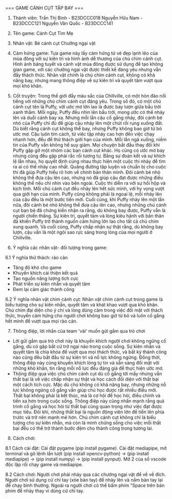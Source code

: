 === GAME CÁNH CỤT TẬP BAY ===

1. Thành viên:
Trần Thị Bình - B23DCCC018
Nguyễn Hữu Nam - B23DCCC121
Nguyễn Văn Quốc - B23DCCC141

3. Tên game: Cánh Cụt Tìm Mẹ

4. Nhân vật:
Bé cánh cụt
Chướng ngại vật

5. Cảm hứng game:
Tựa game này lấy cảm hứng từ vẻ đẹp lạnh lẽo của mùa đông với sự kiên trì và hình ảnh dễ thương của chú chim cánh cụt. Hình ảnh băng tuyết và cảnh vật mùa đông được sử dụng để tạo không gian game, với các chướng ngại vật được thiết kế đáng yêu nhưng vẫn đầy thách thức. Nhân vật chính là chú chim cánh cụt, không có khả năng bay, nhưng mang thông điệp về sự kiên trì và quyết tâm vượt qua mọi khó khăn.

6. Cốt truyện:
Trong thế giới đầy màu sắc của Chillville, có một hòn đảo nổi tiếng với những chú chim cánh cụt đáng yêu. Trong số đó, có một chú cánh cụt tên là Puffy, với ước mơ lớn lao là được bay lượn giữa bầu trời xanh thẳm.
Mỗi ngày, Puffy đều nhìn lên bầu trời, mong ước có thể nhảy lên và duỗi cánh bay xa. Nhưng mỗi lần cậu cố gắng nhảy, đôi cánh bé nhỏ của Puffy chỉ đủ để giúp cậu nhảy lên một chút rồi rụng xuống đất.
Dù biết rằng cánh cụt không thể bay, nhưng Puffy không bao giờ từ bỏ ước mơ. Cậu luôn tìm cách, từ việc tập nhảy cao hơn đến việc chạy nhanh hơn, đều để thử thách giới hạn của mình. Mỗi lần ngã xuống, niềm tin của Puffy vẫn không hề suy giảm.
Mọi chuyện bắt đầu thay đổi khi Puffy gặp gỡ một nhóm các bạn cánh cụt khác. Họ cũng có ước mơ bay nhưng cũng đều gặp phải rắc rối tương tự. Bằng sự đoàn kết và sự khích lệ lẫn nhau, họ quyết định cùng nhau thực hiện một cuộc thi nhảy để tìm ra ai có thể nhảy cao nhất.
Quãng đường tập luyện và chuẩn bị cho cuộc thi đã giúp Puffy hiểu rõ hơn về chính bản thân mình. Đôi cánh bé nhỏ không thể đưa cậu lên cao, nhưng nó đã giúp cậu đạt được những điều không thể nếu chỉ nhìn vào bên ngoài.
Cuộc thi diễn ra với sự hồi hộp và kịch tính. Mỗi chú cánh cụt đều nhảy lên hết sức mình, với hy vọng vượt qua giới hạn của mình. Puffy cũng không phải là ngoại lệ, mỗi nhảy lên của cậu đều là một bước tiến mới.
Cuối cùng, khi Puffy nhảy lên một lần nữa, đôi cánh bé nhỏ không thể đưa cậu lên cao, nhưng những chú cánh cụt bạn bè đã chứng kiến nhận ra rằng, dù không bay được, Puffy vẫn là người chiến thắng. Sự kiên trì, quyết tâm và lòng kiêu hãnh với bản thân đã khiến Puffy trở thành nguồn cảm hứng lớn lao cho tất cả chú chim xung quanh. Và cuối cùng, Puffy chấp nhận sự thật rằng, dù không bay lượn, cậu vẫn là một ngôi sao rực sáng trong lòng của mọi người ở Chillville.

7. Ý nghĩa các nhân vật- đối tượng trong game:

6.1 Ý nghĩa thử thách: rào cản
- Tăng độ khó cho game
- Khuyến khích cải thiện kết quả
- Tạo nguồn năng lượng tích cực
- Phát triền sự kiên nhẫn và quyết tâm
- Đem lại cảm giác thành công

6.2 Ý nghĩa nhân vật chim cánh cụt:
Nhân vật chim cánh cụt trong game là biểu tượng cho sự kiên nhẫn, quyết tâm và khát khao vượt qua khó khăn. Chú chim đại diện cho ý chí và lòng dũng cảm trong việc đối mặt với thách thức, truyền cảm hứng cho người chơi không bao giờ từ bỏ và luôn cố gắng hết mình để vượt qua mọi rào cản.

7. Thông điệp, lời nhắn của team 'vải' muốn gửi gắm qua trò chơi
- Lời gửi gắm qua trò chơi này là khuyến khích người chơi không ngừng cố gắng, dù có gặp bất cứ trở ngại nào trong cuộc sống. Sự kiên nhẫn và quyết tâm là chìa khóa để vượt qua mọi thách thức, và bất kỳ thành công nào cũng đều bắt đầu từ sự kiên trì và nỗ lực không ngừng. Đồng thời, thông điệp này cũng khuyến khích lòng tự tin và sẵn sàng đối mặt với những khó khăn, tin rằng mỗi nỗ lực đều đáng giá để thực hiện ước mơ.
- Thông điệp qua việc chú chim cánh cụt dù cố gắng tới mấy nhưng vẫn thất bại là về việc chấp nhận sự thật và học cách đối diện với thất bại một cách tích cực. Mặc dù chú không có khả năng bay, nhưng những nỗ lực không ngừng cố gắng vẫn giúp chú học được rất nhiều điều mới. Thất bại không phải là kết thúc, mà là cơ hội để học hỏi, điều chỉnh và tiến xa hơn trong cuộc sống. Thông điệp này cũng nhấn mạnh rằng quá trình cố gắng và học hỏi từ thất bại cũng quan trọng như việc đạt được mục tiêu. Đôi khi, những thất bại là nguồn động viên lớn để tiến lên phía trước và trở nên mạnh mẽ hơn. Chú chim cánh cụt không chỉ là biểu tượng cho sự kiên nhẫn, mà còn là minh chứng sống cho việc mỗi thất bại đều có thể trở thành bước đệm cho thành công trong tương lai.

8. Cách chơi:

8.1 Cách cài đặt:
Cài đặt pygame (pip install pygame).
Cài đặt mediapipe, mở terminal và gõ lệnh lần lượt (pip install opencv-python) -> (pip install mediapipe) -> (pip install numpy) -> (pip install pynput).
Mở 2 của sổ vscode độc lập rồi chạy game và mediapipe.

8.2 Cách chơi:
Người chơi phải nhảy qua các chướng ngại vật để về về đích. Người chơi sử dụng cử chỉ tay (xòe bàn tay) để nhảy lên và nắm bàn tay lại để chạy bình thường. Ngoài ra người chơi có thế bấm phím "Space trên bàn phím để nhảy thay vì dùng cử chỉ tay.
